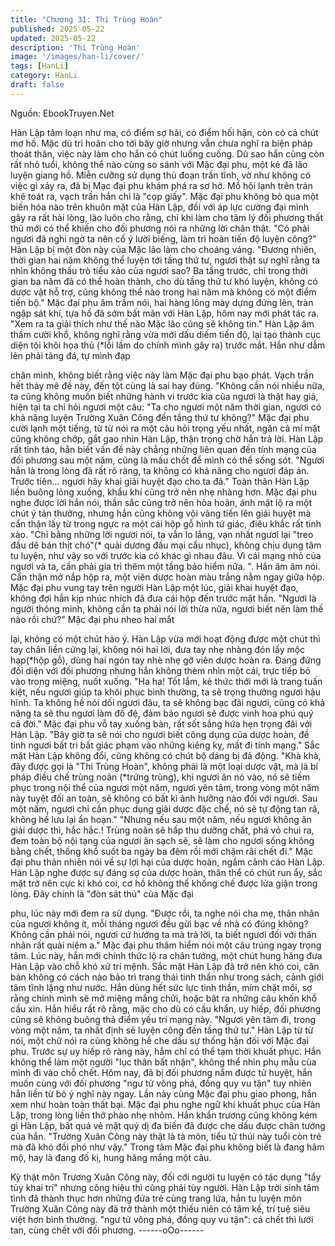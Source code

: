 ```yaml
---
title: "Chương 31: Thi Trùng Hoàn"
published: 2025-05-22
updated: 2025-05-22
description: 'Thi Trùng Hoàn'
image: '/images/han-li/cover/'
tags: [HanLi]
category: HanLi
draft: false
---
```


Nguồn: EbookTruyen.Net

Hàn Lập tâm loạn như ma, có điểm sợ hãi, có điểm hối hận, còn
có cả chút mơ hồ. Mặc dù trì hoãn cho tới bây giờ nhưng vẫn
chưa nghĩ ra biện pháp thoát thân, việc này làm cho hắn có chút
luống cuống.
Dù sao hắn cũng còn rất nhỏ tuổi, không thể nào cùng so sánh
với Mặc đại phu, một kẻ đã lão luyện giang hồ. Miễn cưỡng sử
dụng thủ đoạn trấn tĩnh, vờ như không có việc gì xảy ra, đã bị
Mạc đại phu khám phá ra sơ hở. Mồ hôi lạnh trên trán khẽ toát ra,
vạch trần hắn chỉ là "cọp giấy".
Mặc đại phu không bỏ qua một biến hóa nào trên khuôn mặt của
Hàn Lập, đối với áp lực cường đại mình gây ra rất hài lòng, lão
luôn cho rằng, chỉ khi làm cho tâm lý đối phương thất thủ mới có
thể khiến cho đối phương nói ra những lời chân thật.
"Có phải ngươi đã nghi ngờ ta nên cố ý lười biếng, làm trì hoàn
tiến độ luyện công?" Hàn Lập bị một đòn này của Mặc lão làm cho
choáng váng.
"Đương nhiên, thời gian hai năm không thể luyện tới tầng thứ tư,
ngươi thật sự nghĩ rằng ta nhìn không thấu trò tiểu xảo của ngươi
sao? Ba tầng trước, chỉ trong thời gian ba năm đã có thể hoàn
thành, cho dù tầng thứ tư khó luyện, không có dược vật hỗ trợ,
cũng không thể nào trong hai năm mà không có một điểm tiến
bộ." Mặc đại phu âm trầm nói, hai hàng lông mày dựng đứng lên,
tràn ngập sát khí, tựa hồ đã sớm bất mãn với Hàn Lập, hôm nay
mới phát tác ra.
"Xem ra ta giải thích như thế nào Mặc lão cũng sẽ không tin." Hàn
Lập âm thầm cười khổ, không nghĩ rằng vừa mới dấu diếm tiến
độ, lại tạo thành cục diện tội khôi họa thủ (*lỗi lầm do chính mình
gây ra) trước mắt. Hắn như dẫm lên phải tảng đá, tự mình đạp

chân mình, không biết rằng việc này làm Mặc đại phu bạo phát.
Vạch trần hết thảy mê đề này, đến tột cùng là sai hay đúng.
"Không cần nói nhiều nữa, ta cũng không muốn biết những hành
vi trước kia của ngươi là thật hay giả, hiện tại ta chỉ hỏi ngươi một
câu: "Ta cho ngươi một năm thời gian, ngươi có khả năng luyện
Trường Xuân Công đến tầng thứ tư không?" Mặc đại phu cười
lạnh một tiếng, từ từ nói ra một câu hỏi trọng yếu nhất, ngăn cả mí
mặt cũng không chớp, gắt gao nhìn Hàn Lập, thận trọng chờ hắn
trả lời.
Hàn Lập rất tỉnh táo, hắn biết vấn đề này chẳng những liên quan
đến tính mạng của đối phương sau một năm, cũng là mấu chốt để
mình có thể sống sót.
"Ngươi hẳn là trong lòng đã rất rõ ràng, ta không có khả năng cho
ngươi đáp án. Trước tiên… ngươi hãy khai giải huyệt đạo cho ta
đã." Toàn thân Hàn Lập liền buông lỏng xuống, khẩu khí cũng trở
nên nhẹ nhàng hơn.
Mặc đại phu nghe được lời hắn nói, thần sắc cũng trở nên hòa
hoãn, ánh mặt lộ ra một chút ý tán thưởng, nhưng hắn cũng
không vội vàng tiến lên giải huyệt mà cẩn thận lấy từ trong ngực
ra một cái hộp gỗ hình tứ giác, điêu khắc rất tinh xảo.
"Chỉ bằng những lời ngươi nói, ta vẫn lo lắng, vạn nhất ngươi lại
"treo đầu dê bán thịt chó"(* quải dương đầu mại cẩu nhục), không
chịu dụng tâm tu luyện, như vậy so với trước kia có khác gì nhau
đâu. Vì cái mạng nhỏ của ngươi và ta, cần phải gia trì thêm một
tầng bảo hiểm nữa. ". Hắn âm âm nói.
Cẩn thận mở nắp hộp ra, một viên dược hoàn màu trắng nằm
ngay giữa hộp.
Mặc đại phu vung tay trên người Hàn Lập một lúc, giải khai huyệt
đạo, không đợi hắn kịp nhúc nhích đã đưa cái hộp đến trước mặt
hắn.
"Ngươi là người thông minh, không cần ta phải nói lời thừa nữa,
ngươi biết nên làm thế nào rồi chứ?" Mặc đại phu nheo hai mắt

lại, không có một chút hảo ý.
Hàn Lập vừa mới hoạt động được một chút thì tay chân liền cứng
lại, không nói hai lời, đưa tay nhẹ nhàng đón lấy mộc hạp(*hộp
gỗ), dùng hai ngón tay nhè nhẹ gỡ viên dược hoàn ra. Đang đứng
đối diện với đối phương nhưng hắn không thèm nhìn một cái, trực
tiếp bỏ vào trong miệng, nuốt xuống.
"Ha ha! Tốt lắm, kẻ thức thới mới là trang tuấn kiệt, nếu ngươi
giúp ta khôi phục bình thường, ta sẽ trọng thưởng ngươi hậu
hĩnh. Ta không hề nói dối ngươi đâu, ta sẽ không bạc đãi ngươi,
cũng có khả năng ta sẽ thu ngươi làm đồ đệ, đảm bảo ngươi sẽ
được vinh hoa phú quý cả đời." Mặc đại phu vỗ tay xuống bàn, rất
sốt sắng hứa hẹn trọng đãi với Hàn Lập.
"Bây giờ ta sẽ nói cho ngươi biết công dụng của dược hoàn, đề
tỉnh ngươi bất tri bất giác phạm vào những kiêng kỵ, mất đi tính
mạng."
Sắc mặt Hàn Lập không đổi, cũng không có chút bộ dáng bị đả
động.
"Khà khà, đây được gọi là "Thi Trùng Hoàn", không phải là một
loại dược vật, mà là bí pháp điều chế trùng noãn (*trứng trùng),
khi ngươi ăn nó vào, nó sẽ tiềm phục trong nội thể của ngươi một
năm, ngươi yên tâm, trong vòng một năm này tuyệt đối an toàn,
sẽ không có bất kì ảnh hưởng nào đối với ngươi. Sau một năm,
ngươi chỉ cần phục dụng giải dược đặc chế, nó sẽ tự động tan rã,
không hề lưu lại ẩn hoạn."
"Nhưng nếu sau một năm, nếu ngươi không ăn giải dược thì, hắc
hắc.! Trùng noãn sẽ hấp thu dưỡng chất, phá vỏ chui ra, đem
toàn bộ nội tạng của ngươi ăn sạch sẽ, sẽ làm cho ngươi sống
không bằng chết, thống khổ suốt ba ngày ba đêm rồi mới chậm
rãi chết đi." Mặc đại phu thản nhiên nói về sự lợi hại của dược
hoàn, ngầm cảnh cáo Hàn Lập.
Hàn Lập nghe được sự đáng sợ của dược hoàn, thân thể có chút
run ẩy, sắc mặt trở nên cực kì khó coi, cơ hồ không thể khống chế
được lửa giận trong lòng. Đây chính là "đòn sát thủ" của Mặc đại

phu, lúc này mới đem ra sử dụng.
"Được rồi, ta nghe nói cha mẹ, thân nhân của ngươi không ít, mỗi
tháng ngươi đều gửi bạc về nhà có đúng không? Không cần phải
nói, ngươi cứ hướng ta mà trả lời, ta biết ngươi đối với thân nhân
rất quải niệm a." Mặc đại phu thâm hiểm nói một câu trúng ngay
trọng tâm. Lúc này, hắn mới chính thức lộ ra chân tướng, một chút
hung hăng đưa Hàn Lập vào chỗ khó xử trí mệnh.
Sắc mặt Hàn Lập đã trở nên khó coi, căn bản không có cách nào
bảo trì trang thái tinh thần như trong sách, cảnh giới tâm tĩnh lặng
như nước.
Hắn dùng hết sức lực tinh thần, mím chặt môi, sợ rằng chính mình
sẽ mở miệng mắng chửi, hoặc bật ra những câu khốn khổ cầu
xin. Hắn hiểu rất rõ rằng, mặc cho dù có cầu khẩn, uy hiếp, đối
phương cũng sẽ không buông thả điểm yếu trí mạng này.
"Ngươi yên tâm đi, trong vòng một năm, ta nhất định sẽ luyện
công đến tầng thứ tư." Hàn Lập từ từ nói, một chữ nói ra cũng
không hề che dấu sự thống hận đối với Mặc đại phu.
Trước sự uy hiếp rõ ràng này, hắm chỉ có thể tạm thời khuất phục.
Hắn không thể làm một người "lục thân bất nhận", không thể nhìn
phụ mẫu của mình đi vào chỗ chết.
Hôm nay, đã bị đối phương nắm được tử huyệt, hắn muốn cùng
với đối phương "ngư tử võng phá, đồng quy vu tận" tuy nhiên hắn
liền từ bỏ ý nghĩ này ngay. Lần này cùng Mặc đại phu giao phong,
hắn xem như hoàn toàn thất bại.
Mặc đại phu nghe ngữ khí khuất phục của Hàn Lập, trong lòng
liền thở phào nhẹ nhõm. Hắn khẩn trương cũng không kém gì
Hàn Lập, bất quá vẻ mặt quỷ dị đa biến đã được che dấu được
chân tướng của hắn.
"Trường Xuân Công này thật là tà môn, tiểu tử thúi này tuổi còn
trẻ mà đã khó đối phó như vậy." Trong tâm Mặc đại phu không
biết là đang hâm mộ, hay là đang đố kị, hung hăng mắng một câu.

Kỳ thật môn Trương Xuân Công này, đối cới người tu luyện có tác
dụng "tẩy tủy khai trí" nhưng công hiệu thì cũng phải tùy người.
Hàn Lập trời sinh tâm tình đã thành thục hơn những đứa trẻ cùng
trang lứa, hắn tu luyện môn Trường Xuân Công này đã trở thành
một thiếu niên có tâm kế, trí tuệ siêu việt hơn bình thường.
"ngư tử võng phá, đồng quy vu tận": cá chết thì lưới tan, cùng
chết với đối phương.
------oOo------
